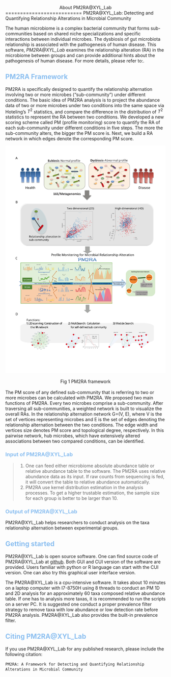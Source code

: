 <center>About PM2RA@XYL_Lab</center>
==========================
PM2RA@XYL_Lab: Detecting and Quantifying Relationship Alterations in Microbial Community

The human microbiome is a complex bacterial community that forms sub-communities based on shared niche specializations and specific interactions between individual microbes. The dysbiosis of gut microbiota relationship is associated with the pathogenesis of human disease. This software, *PM2RA@XYL_Lab* examines the relationship alteration (RA) in the microbiome between groups and can provide additional hints about the pathogenesis of human disease. For more details, please refer to:.


## <font color=#8A2BE2F>PM2RA Framework</font>
PM2RA is specifically designed to quantify the relationship alternation involving two or more microbes (“sub-community”) under different conditions. The basic idea of PM2RA analysis is to project the abundance data of two or more microbes under two conditions into the same space via Hoteling’s $T^{2}$ statistics, and compare the difference in the distribution of $T^{2}$ statistics to represent the RA between two conditions. We developed a new scoring scheme called PM (profile monitoring) score to quantify the RA of each sub-community under different conditions in five steps. The more the sub-community alters, the bigger the PM score is. Next, we build a RA network in which edges denote the corresponding PM score.

<center>

![fig1](md_source/fig1.svg)
</center>
<center>Fig 1 PM2RA framework</center>  
<br />
The PM score of any defined sub-community that is referring to two or more microbes can be calculated with PM2RA. We proposed two main functions of PM2RA.  Every two microbes comprise a sub-community. After traversing all sub-communities, a weighted network is built to visualize the overall RAs. In the relationship alternation network G=(V, E), where V is the set of vertices representing microbes and E is the set of edges denoting the relationship alternation between the two conditions. The edge width and vertices size denotes PM score and topological degree, respectively. In this pairwise network, hub microbes, which have extensively altered associations between two compared conditions, can be identified. 


### <font color=#8A2BE2F>Input of PM2RA@XYL_Lab</font>

>1. One can feed either microbiome absolute abundance table or relative abundance table to the software. The PM2RA uses relative abundance data as its input. If raw counts from sequencing is fed, it will convert the table to relative abundance automatically.
>2. PM2RA use kernel distribution estimation in the analysis processes. To get a higher trustable estimation, the sample size for each group is better to be larger than 10. 

### <font color=#8A2BE2F>Output of PM2RA@XYL_Lab</font>
PM2RA@XYL_Lab helps researchers to conduct analysis on the taxa relationship alternation between experimental groups. 

## <font color=#8A2BE2F>Getting started</font>

PM2RA@XYL_Lab is open source software. One can find source code of PM2RA@XYL_Lab at [github](https://github.com/Xingyinliu-Lab/PM2RA). Both GUI and CUI version of the software are provided. Users familiar with python or R language can start with the CUI version. One can also try this graphical user interface version. 

The PM2RA@XYL_Lab is a cpu-intensive software. It takes about 10 minutes on a laptop computer with I7-8750H using 8 threads to conduct an PM 1D and 2D analysis for an approximately 60 taxa composed relative abundance table. If one has to analysis more taxas, it is recommended to run the scripts on a server PC. It is suggested one conduct a proper prevalence filter strategy to remove taxa with low abundance or low detection rate before PM2RA analysis. PM2RA@XYL_Lab also provides the built-in prevalence filter.


## <font color=#8A2BE2F>Citing PM2RA@XYL_Lab</font>
If you use PM2RA@XYL_Lab for any published research, please include the following citation:
```
PM2RA: A Framework for Detecting and Quantifying Relationship Alterations in Microbial Community
```
